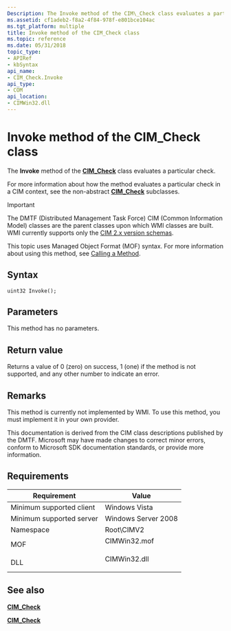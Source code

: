 ```yaml
---
Description: The Invoke method of the CIM\_Check class evaluates a particular check.
ms.assetid: cf1adeb2-f8a2-4f84-978f-e801bce104ac
ms.tgt_platform: multiple
title: Invoke method of the CIM_Check class
ms.topic: reference
ms.date: 05/31/2018
topic_type: 
- APIRef
- kbSyntax
api_name: 
- CIM_Check.Invoke
api_type: 
- COM
api_location: 
- CIMWin32.dll
---
```


# Invoke method of the CIM\_Check class

The **Invoke** method of the [**CIM\_Check**](cim-check.md) class evaluates a particular check.

For more information about how the method evaluates a particular check in a CIM context, see the non-abstract [**CIM\_Check**](cim-check.md) subclasses.

> [!IMPORTANT]
> The DMTF (Distributed Management Task Force) CIM (Common Information Model) classes are the parent classes upon which WMI classes are built. WMI currently supports only the [CIM 2.x version schemas](https://dmtf.org/standards/cim/schemas).

 

This topic uses Managed Object Format (MOF) syntax. For more information about using this method, see [Calling a Method](/windows/desktop/WmiSdk/calling-a-method).

## Syntax


```mof
uint32 Invoke();
```



## Parameters

This method has no parameters.

## Return value

Returns a value of 0 (zero) on success, 1 (one) if the method is not supported, and any other number to indicate an error.

## Remarks

This method is currently not implemented by WMI. To use this method, you must implement it in your own provider.

This documentation is derived from the CIM class descriptions published by the DMTF. Microsoft may have made changes to correct minor errors, conform to Microsoft SDK documentation standards, or provide more information.

## Requirements



| Requirement | Value |
|-------------------------------------|-----------------------------------------------------------------------------------------|
| Minimum supported client<br/> | Windows Vista<br/>                                                                |
| Minimum supported server<br/> | Windows Server 2008<br/>                                                          |
| Namespace<br/>                | Root\\CIMV2<br/>                                                                  |
| MOF<br/>                      | <dl> <dt>CIMWin32.mof</dt> </dl> |
| DLL<br/>                      | <dl> <dt>CIMWin32.dll</dt> </dl> |



## See also

<dl> <dt>

[**CIM\_Check**](invoke-method-in-class-cim-check.md)
</dt> <dt>

[**CIM\_Check**](cim-check.md)
</dt> </dl>

 

